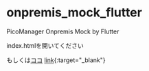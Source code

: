 # onpremis_mock_flutter
PicoManager Onpremis Mock by Flutter

index.htmlを開いてください

もしくは<a href="https://picocela.github.io/onpremis_mock_flutter/" target="_blank">ココ</a>
[link]([URL](https://picocela.github.io/onpremis_mock_flutter/)){:target="_blank"}
